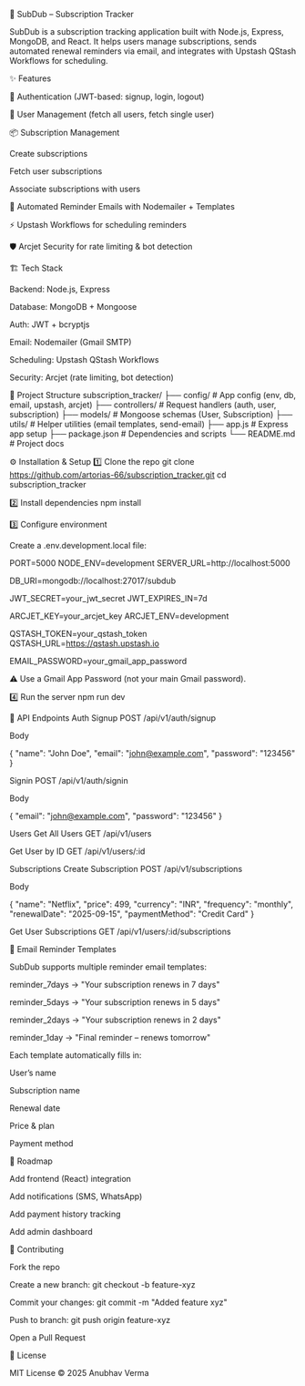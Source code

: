 📌 SubDub – Subscription Tracker

SubDub is a subscription tracking application built with Node.js, Express, MongoDB, and React.
It helps users manage subscriptions, sends automated renewal reminders via email, and integrates with Upstash QStash Workflows for scheduling.

✨ Features

🔐 Authentication (JWT-based: signup, login, logout)

👤 User Management (fetch all users, fetch single user)

📦 Subscription Management

Create subscriptions

Fetch user subscriptions

Associate subscriptions with users

📧 Automated Reminder Emails with Nodemailer + Templates

⚡ Upstash Workflows for scheduling reminders

🛡️ Arcjet Security for rate limiting & bot detection

🏗️ Tech Stack

Backend: Node.js, Express

Database: MongoDB + Mongoose

Auth: JWT + bcryptjs

Email: Nodemailer (Gmail SMTP)

Scheduling: Upstash QStash Workflows

Security: Arcjet (rate limiting, bot detection)

📂 Project Structure
subscription_tracker/
├── config/              # App config (env, db, email, upstash, arcjet)
├── controllers/         # Request handlers (auth, user, subscription)
├── models/              # Mongoose schemas (User, Subscription)
├── utils/               # Helper utilities (email templates, send-email)
├── app.js               # Express app setup
├── package.json         # Dependencies and scripts
└── README.md            # Project docs

⚙️ Installation & Setup
1️⃣ Clone the repo
git clone https://github.com/artorias-66/subscription_tracker.git
cd subscription_tracker

2️⃣ Install dependencies
npm install

3️⃣ Configure environment

Create a .env.development.local file:

PORT=5000
NODE_ENV=development
SERVER_URL=http://localhost:5000

DB_URI=mongodb://localhost:27017/subdub

JWT_SECRET=your_jwt_secret
JWT_EXPIRES_IN=7d

ARCJET_KEY=your_arcjet_key
ARCJET_ENV=development

QSTASH_TOKEN=your_qstash_token
QSTASH_URL=https://qstash.upstash.io

EMAIL_PASSWORD=your_gmail_app_password


⚠️ Use a Gmail App Password (not your main Gmail password).

4️⃣ Run the server
npm run dev

🔑 API Endpoints
Auth
Signup
POST /api/v1/auth/signup


Body

{
  "name": "John Doe",
  "email": "john@example.com",
  "password": "123456"
}

Signin
POST /api/v1/auth/signin


Body

{
  "email": "john@example.com",
  "password": "123456"
}

Users
Get All Users
GET /api/v1/users

Get User by ID
GET /api/v1/users/:id

Subscriptions
Create Subscription
POST /api/v1/subscriptions


Body

{
  "name": "Netflix",
  "price": 499,
  "currency": "INR",
  "frequency": "monthly",
  "renewalDate": "2025-09-15",
  "paymentMethod": "Credit Card"
}

Get User Subscriptions
GET /api/v1/users/:id/subscriptions

📧 Email Reminder Templates

SubDub supports multiple reminder email templates:

reminder_7days → "Your subscription renews in 7 days"

reminder_5days → "Your subscription renews in 5 days"

reminder_2days → "Your subscription renews in 2 days"

reminder_1day → "Final reminder – renews tomorrow"

Each template automatically fills in:

User’s name

Subscription name

Renewal date

Price & plan

Payment method

🚀 Roadmap

 Add frontend (React) integration

 Add notifications (SMS, WhatsApp)

 Add payment history tracking

 Add admin dashboard

🤝 Contributing

Fork the repo

Create a new branch: git checkout -b feature-xyz

Commit your changes: git commit -m "Added feature xyz"

Push to branch: git push origin feature-xyz

Open a Pull Request

📜 License

MIT License © 2025 Anubhav Verma
